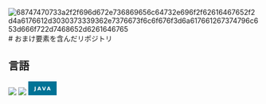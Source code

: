 ![68747470733a2f2f696d672e736869656c64732e696f2f62616467652f2d4a6176612d3030373339362e7376673f6c6f676f3d6a617661267374796c653d666f722d7468652d6261646765](https://github.com/FlqmeJP/MinecraftMastersAutomata/assets/135798217/0eec3288-1912-4bd8-b02d-d271554a69d3)# おまけ要素を含んだリポジトリ

## 言語
<img src="https://img.shields.io/badge/-C-A8B9CC.svg?logo=c&style=flat">
<img src="https://img.shields.io/badge/-Python-3776AB.svg?logo=python&style=flat">
<svg xmlns="http://www.w3.org/2000/svg" xmlns:xlink="http://www.w3.org/1999/xlink" width="57" height="28" role="img" aria-label="JAVA"><title>JAVA</title><g shape-rendering="crispEdges"><rect width="57" height="28" fill="#007396"/></g><g fill="#fff" text-anchor="middle" font-family="Verdana,Geneva,DejaVu Sans,sans-serif" text-rendering="geometricPrecision" font-size="100"><text transform="scale(.1)" x="285" y="175" textLength="330" fill="#fff" font-weight="bold">JAVA</text></g></svg>
